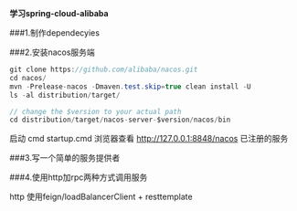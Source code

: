 **学习spring-cloud-alibaba**

###1.制作dependecyies

###2.安装nacos服务端
```java
git clone https://github.com/alibaba/nacos.git
cd nacos/
mvn -Prelease-nacos -Dmaven.test.skip=true clean install -U  
ls -al distribution/target/

// change the $version to your actual path
cd distribution/target/nacos-server-$version/nacos/bin
```
 启动 cmd startup.cmd 浏览器查看 http://127.0.0.1:8848/nacos 已注册的服务
 
###3.写一个简单的服务提供者

###4.使用http加rpc两种方式调用服务

http 使用feign/loadBalancerClient + resttemplate